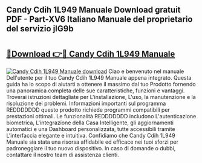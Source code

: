 ## Candy Cdih 1L949 Manuale Download gratuit PDF - Part-XV6 Italiano Manuale del proprietario del servizio jIG9b

# <h2><a href="http://dfae0nm.blite.top/?on=Candy+Cdih+1L949+Manuale">🔗Download 👉🔴 Candy Cdih 1L949 Manuale</a></h2>

[![Candy Cdih 1L949 Manuale download](https://i.imgur.com/lujVjoI.png)](http://dfae0nm.blite.top/?on=Candy+Cdih+1L949+Manuale)
Ciao e benvenuto nel manuale Dell'utente per il tuo Candy Cdih 1L949 Manuale appena integrato. Questa guida ha lo scopo di aiutarti a ottenere il massimo dal tuo Prodotto fornendo una panoramica completa delle sue caratteristiche, funzioni e vantaggi. Troverai istruzioni dettagliate per L'installazione, L'uso, la manutenzione e la risoluzione dei problemi. Informazioni importanti sul programma REDDDDDDD questo prodotto richiede programmi compatibili per prestazioni ottimali. Le funzionalità REDDDDDDD includono L'autenticazione biometrica, L'integrazione della Casa Intelligente, gli aggiornamenti automatici e una Dashboard personalizzata, tutte accessibili tramite L'interfaccia elegante e intuitiva. Confidiamo che Candy Cdih 1L949 Manuale sia stata una risorsa affidabile ed efficace nei tuoi sforzi per padroneggiare il tuo nuovo dispositivo. In caso di domande o dubbi, contattare il nostro team di assistenza clienti.
